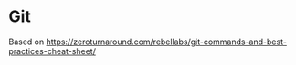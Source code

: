 # Git

Based on <https://zeroturnaround.com/rebellabs/git-commands-and-best-practices-cheat-sheet/>
